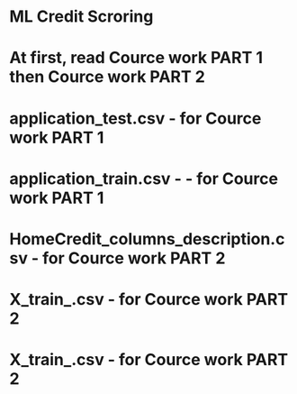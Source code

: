 # ML Credit Scroring
# At first, read Cource work PART 1 then Cource work PART 2
# application_test.csv - for Cource work PART 1
# application_train.csv - - for Cource work PART 1
# HomeCredit_columns_description.csv - for Cource work PART 2
# X_train_.csv - for Cource work PART 2
# X_train_.csv - for Cource work PART 2
